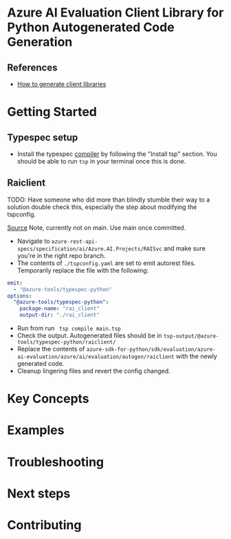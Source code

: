# Azure AI Evaluation Client Library for Python Autogenerated Code Generation

## References

- [How to generate client libraries](https://azure.github.io/typespec-azure/docs/howtos/generate-client-libraries/00howtogen/)

# Getting Started

## Typespec setup

- Install the typespec [compiler](https://typespec.io/docs/) by following the "Install tsp" section. You should be able to run `tsp` in your terminal once this is done.

## Raiclient

TODO: Have someone who did more than blindly stumble their way to a solution double check this, especially the step about modifying the tspconfig.

[Source](https://github.com/Azure/azure-rest-api-specs/tree/gaugup/AddTypeSpecRAISvc/specification/ai/Azure.AI.Projects/RAISvc) Note, currently not on main. Use main once committed.

- Navigate to `azure-rest-api-specs/specification/ai/Azure.AI.Projects/RAISvc` and make sure you're in the right repo branch.
- The contents of `./tspconfig.yaml` are set to emit autorest files. Temporarily replace the file with the following:
```yaml
emit:
  - "@azure-tools/typespec-python"
options:
  "@azure-tools/typespec-python":
    package-name: "rai_client"
    output-dir: "./rai_client"
```
- Run from  run ` tsp compile main.tsp`
- Check the output. Autogenerated files should be in `tsp-output/@azure-tools/typespec-python/raiclient/`
- Replace the contents of `azure-sdk-for-python/sdk/evaluation/azure-ai-evaluation/azure/ai/evaluation/autogen/raiclient` with the newly generated code.
- Cleanup lingering files and revert the config changed.

# Key Concepts
# Examples
# Troubleshooting
# Next steps
# Contributing